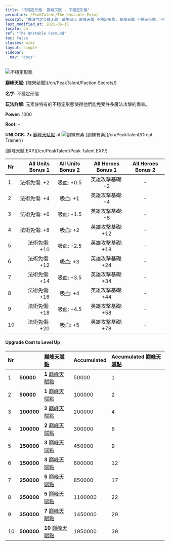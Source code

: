 ```yaml
---
title: "不穩定形態. 巔峰天賦 - 不穩定形態"
permalink: /PeakTalent/The Unstable Form/
excerpt: "魔法门之英雄无敌：战争纪元 巔峰天賦 不穩定形態. 巔峰天賦 不穩定形態. 不穩定形態"
last_modified_at: 2021-06-15
locale: cn
ref: "The Unstable Form.md"
toc: false
classes: wide
layout: single
sidebar:
  nav: "docs"
---
```


  ![不穩定形態](/images/pt/talent_3002.png)

  **巔峰天賦:** [陣營祕聞](/cn/PeakTalent/Faction Secrets/)

  **名字:** 不穩定形態

  **玩法詳解:** 元素族特有的不穩定形態使得他們能免受許多魔法攻擊的傷害。

  **Power:** 1000

  **Root:** -

  **UNLOCK: 7x** [巔峰天賦點](/cn/Items/con_934/) at ![訓練有素](/images/pt/talent_3001.png) [訓練有素](/cn/PeakTalent/Great Trainer/)

  [巔峰天賦 EXP](/cn/PeakTalent/Peak Talent EXP/)

  | Nr | All Units Bonus 1 | All Units Bonus 2 | All Heroes Bonus 1 | All Heroes Bonus 2 |
  |:---|--------------:|:-------------:|:-------------:|:-------------:|
  | 1 | 法術免傷: +2 | 吸血: +0.5 | 英雄攻擊基礎: +2 | - |
  | 2 | 法術免傷: +4 | 吸血: +1 | 英雄攻擊基礎: +4 | - |
  | 3 | 法術免傷: +6 | 吸血: +1.5 | 英雄攻擊基礎: +8 | - |
  | 4 | 法術免傷: +8 | 吸血: +2 | 英雄攻擊基礎: +12 | - |
  | 5 | 法術免傷: +10 | 吸血: +2.5 | 英雄攻擊基礎: +18 | - |
  | 6 | 法術免傷: +12 | 吸血: +3 | 英雄攻擊基礎: +24 | - |
  | 7 | 法術免傷: +14 | 吸血: +3.5 | 英雄攻擊基礎: +34 | - |
  | 8 | 法術免傷: +16 | 吸血: +4 | 英雄攻擊基礎: +44 | - |
  | 9 | 法術免傷: +18 | 吸血: +4.5 | 英雄攻擊基礎: +58 | - |
  | 10 | 法術免傷: +20 | 吸血: +5 | 英雄攻擊基礎: +78 | - |


#### Upgrade Cost to Level Up

  | Nr | <i class="fas fa-coins"/> | [巔峰天賦點](/cn/Items/con_934/) | Accumulated <i class="fas fa-coins"/> | Accumulated [巔峰天賦點](/cn/Items/con_934/) |
  |:---|:--------------|:-------------|:-------------|:-------------|
  | 1 | **50000** | **1** [巔峰天賦點](/cn/Items/con_934/) | 50000 | 1 |
  | 2 | **50000** | **1** [巔峰天賦點](/cn/Items/con_934/) | 100000 | 2 |
  | 3 | **100000** | **2** [巔峰天賦點](/cn/Items/con_934/) | 200000 | 4 |
  | 4 | **100000** | **2** [巔峰天賦點](/cn/Items/con_934/) | 300000 | 6 |
  | 5 | **150000** | **3** [巔峰天賦點](/cn/Items/con_934/) | 450000 | 9 |
  | 6 | **150000** | **3** [巔峰天賦點](/cn/Items/con_934/) | 600000 | 12 |
  | 7 | **250000** | **5** [巔峰天賦點](/cn/Items/con_934/) | 850000 | 17 |
  | 8 | **250000** | **5** [巔峰天賦點](/cn/Items/con_934/) | 1100000 | 22 |
  | 9 | **350000** | **7** [巔峰天賦點](/cn/Items/con_934/) | 1450000 | 29 |
  | 10 | **500000** | **10** [巔峰天賦點](/cn/Items/con_934/) | 1950000 | 39 |
